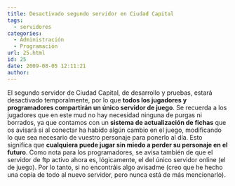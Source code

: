 ```yaml
---
title: Desactivado segundo servidor en Ciudad Capital
tags:
  - servidores
categories:
  - Administración
  - Programación
url: 25.html
id: 25
date: 2009-08-05 12:11:21
author:
---
```


El segundo servidor de Ciudad Capital, de desarrollo y pruebas, estará desactivado temporalmente, por lo que **todos los jugadores y programadores compartirán un único servidor de juego**. Se recuerda a los jugadores que en este mud no hay necesidad ninguna de purgas ni borrados, ya que contamos con un **sistema de actualización de fichas** que os avisará si al conectar ha habido algún cambio en el juego, modificando lo que sea necesario de vuestro personaje para ponerlo al día. Esto significa que **cualquiera puede jugar sin miedo a perder su personaje en el futuro**. Como nota para los programadores, se avisa también de que el servidor de ftp activo ahora es, lógicamente, el del único servidor online (el de juego). Por lo tanto, si no encontráis algo avisadme (creo que he hecho una copia de todo al nuevo servidor, pero nunca está de más mencionarlo).